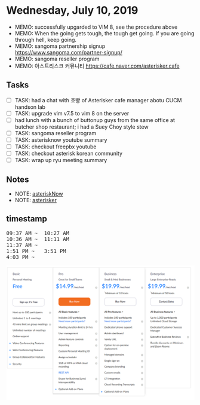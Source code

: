 # Wednesday, July 10, 2019
- MEMO: successfully upgarded to VIM 8, see the procedure above
- MEMO: When the going gets tough, the tough get going. If you are going through hell, keep going.
- MEMO: sangoma partnership signup https://www.sangoma.com/partner-signup/
- MEMO: sangoma reseller program
- MEMO: 아스트리스크 커뮤니티 https://cafe.naver.com/asterisker.cafe

## Tasks
- [ ] TASK: had a chat with 호빵 of Asterisker cafe manager abotu CUCM handson lab
- [ ] TASK: upgrade vim v7.5 to vim 8 on the server
- [ ] had lunch with a bunch of buttonup guys from the same office at butcher shop restaurant; i had a Suey Choy style stew
- [ ] TASK: sangoma reseller program
- [ ] TASK: asterisknow youtube summary
- [ ] TASK: checkout freepbx youtube
- [ ] TASK: checkout asterisk korean community
- [ ] TASK: wrap up ryu meeting summary

## Notes
- NOTE: [asteriskNow](./10/asteriskNow.md)
- NOTE: [asterisker](./10/asterisker.md)

## timestamp
<pre>
09:37 AM ~  10:27 AM
10:36 AM ~  11:11 AM
11:37 AM ~  
1:51 PM ~   3:51 PM
4:03 PM ~   
</pre>

![](10/zoomRate.png)